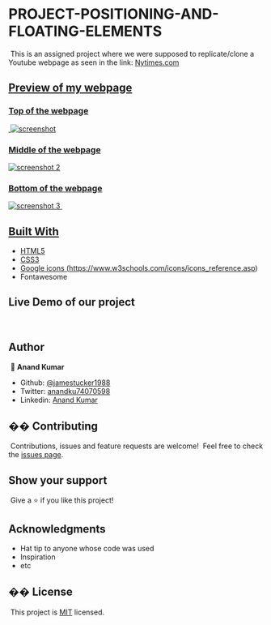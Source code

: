 # PROJECT-POSITIONING-AND-FLOATING-ELEMENTS

​
This is an assigned project where we were supposed to replicate/clone a Youtube webpage as seen in the link:
<a href="https://www.nytimes.com/2014/03/18/science/space/detection-of-waves-in-space-buttresses-landmark-theory-of-big-bang.html?_r=0">Nytimes.com
​
​
## Preview of my webpage

### Top of the webpage
​
![screenshot]()

### Middle of the webpage

![screenshot 2]()

### Bottom of the webpage

![screenshot 3]()
​
## Built With
- HTML5
- CSS3
- Google icons (https://www.w3schools.com/icons/icons_reference.asp)
- Fontawesome
​
## Live Demo of our project
​
​
## Author
​
👤 **Anand Kumar**
​
- Github: [@jamestucker1988](https://github.com/jamestucker1988)
- Twitter: [anandku74070598](https://twitter.com/anandku74070598)
- Linkedin: [Anand Kumar](https://linkedin.com/in/anand-kumar-9128)
​
## �� Contributing
​
Contributions, issues and feature requests are welcome!
​
Feel free to check the [issues page]().
​
## Show your support
​
Give a ⭐️ if you like this project!
​
## Acknowledgments
- Hat tip to anyone whose code was used
- Inspiration
- etc
​
## �� License
​
This project is [MIT](lic.url) licensed.
